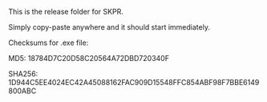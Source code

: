 This is the release folder for SKPR.

Simply copy-paste anywhere and it should start immediately.

Checksums for .exe file:

MD5: 18784D7C20D58C20564A72DBD720340F

SHA256: 1D944C5EE4024EC42A45088162FAC909D15548FFC854ABF98F7BBE6149800ABC